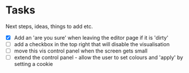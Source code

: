 # Tasks

Next steps, ideas, things to add etc.

- [x] Add an 'are you sure' when leaving the editor page if it is 'dirty'
- [ ] add a checkbox in the top right that will disable the visualisation
- [ ] move this vis control panel when the screen gets small
- [ ] extend the control panel - allow the user to set colours and 'apply' by setting a cookie